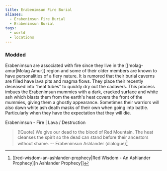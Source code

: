 ```yaml
---
title: Erabenimsun Fire Burial
aliases:
  - Erabenimsun Fire Burial
  - Erabenimsun Burial
tags:
  - world
  - locations
---
```

### Modded
Erabenimsun are associated with fire since they live in the [[molag-amur|Molag Amur]] region and some of their older members are known to have personalities of a fiery nature. It is rumored that their burial caverns are filled have lava pits and magma flows. They place their recently deceased into “heat tubes” to quickly dry out the cadavers. This process imbues the Erabenimsun mummies with a dark, cracked surface and white ash which blasts them from the earth's heat covers the front of the mummies, giving them a ghostly appearance. Sometimes their warriors will also dawn white ash death masks of their own when going into battle. Particularly when they have the expectation that they will die.

Erabenimsun - Fire | Lava / Destruction

> [!Quote]
> We give our dead to the blood of Red Mountain. The heat cleanses the spirit so the dead can stand before their ancestors without shame.
> -- Erabenimsun Ashlander (dialogue)[^1]

[^1]: [[red-wisdom-an-ashlander-prophecy|Red Wisdom - An Ashlander Prophecy]]n Ashlander Prophecy]]